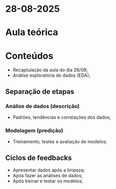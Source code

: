  
# 28-08-2025
# Aula teórica

# Conteúdos 
- Recaptulação da aula do dia 26/08;
- Análise exploratória de dados (EDA);

## Separação de etapas

### Análise de dados (descrição)
- Padrões, tendências e correlações dos dados;

### Modelagem (predição)
- Treinamento, testes e avaliação de modelos;

## Ciclos de feedbacks
- Apresentar dados após a limpeza;
- Após fazer as análises de dados;
- Após treinar e testar os modelos;

